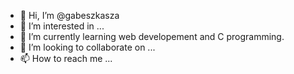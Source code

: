 - 👋 Hi, I’m @gabeszkasza
- 👀 I’m interested in ...
- 🌱 I’m currently learning web developement and C programming.
- 💞️ I’m looking to collaborate on ...
- 📫 How to reach me ...

<!---
gabeszkasza/gabeszkasza is a ✨ special ✨ repository because its `README.md` (this file) appears on your GitHub profile.
You can click the Preview link to take a look at your changes.
--->
